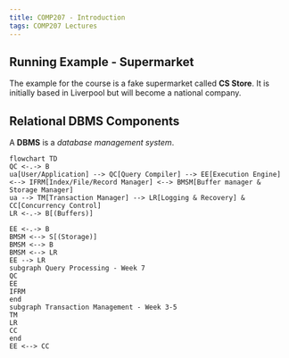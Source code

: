 ```yaml
---
title: COMP207 - Introduction
tags: COMP207 Lectures
---
```

## Running Example - Supermarket
The example for the course is a fake supermarket called **CS Store**. It is initially based in Liverpool but will become a national company. 

## Relational DBMS Components
A **DBMS** is a *database management system*.

```mermaid
flowchart TD
QC <-.-> B
ua[User/Application] --> QC[Query Compiler] --> EE[Execution Engine] <--> IFRM[Index/File/Record Manager] <--> BMSM[Buffer manager & Storage Manager]
ua --> TM[Transaction Manager] --> LR[Logging & Recovery] & CC[Concurrency Control]
LR <-.-> B[(Buffers)]

EE <-.-> B
BMSM <--> S[(Storage)]
BMSM <--> B
BMSM <--> LR
EE --> LR
subgraph Query Processing - Week 7
QC
EE
IFRM
end
subgraph Transaction Management - Week 3-5
TM
LR
CC
end
EE <--> CC
```